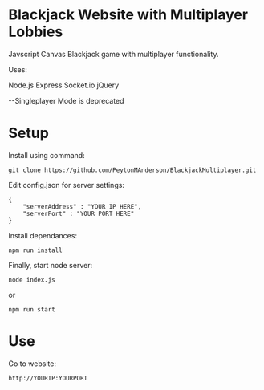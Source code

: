 # Blackjack Website with Multiplayer Lobbies
Javscript Canvas Blackjack game with multiplayer functionality. 

Uses: 

Node.js Express Socket.io jQuery
        
--Singleplayer Mode is deprecated

# Setup
Install using command:
```
git clone https://github.com/PeytonMAnderson/BlackjackMultiplayer.git
```

Edit config.json for server settings:
```
{
    "serverAddress" : "YOUR IP HERE",
    "serverPort" : "YOUR PORT HERE"
}
```

Install dependances:
```
npm run install
```

Finally, start node server:
```
node index.js
```
or
```
npm run start
```
# Use

Go to website:
```
http://YOURIP:YOURPORT
```
